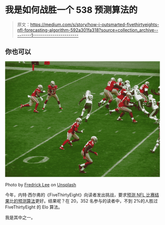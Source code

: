 # 我是如何战胜一个 538 预测算法的

> 原文：<https://medium.com/s/story/how-i-outsmarted-fivethirtyeights-nfl-forecasting-algorithm-592a301fa318?source=collection_archive---------1----------------------->

## 你也可以

![](img/b2ae14c9d4d4e0b13318d3dd820a73a5.png)

Photo by [Fredrick Lee](https://unsplash.com/@mkaine17?utm_source=medium&utm_medium=referral) on [Unsplash](https://unsplash.com?utm_source=medium&utm_medium=referral)

今年，内特·西尔弗的《FiveThirtyEight》向读者发出挑战，要求[预测 NFL 比赛结果](https://projects.fivethirtyeight.com/nfl-predictions-game/)比[的预测算法](https://fivethirtyeight.com/features/nfl-elo-ratings-are-back/)更好。结果呢？在 20，352 名参与的读者中，不到 2%的人胜过 FiveThirtyEight 的 Elo 算法。

我是其中之一。